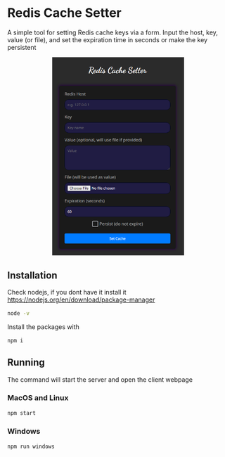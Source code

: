 # Redis Cache Setter

A simple tool for setting Redis cache keys via a form. Input the host, key, value (or file), and set the expiration time in seconds or make the key persistent
<div style="text-align: center;">
<img src="preview.png" alt="Preview" width="300" margin="50%">
</div>


## Installation

Check nodejs, if you dont have it install it
https://nodejs.org/en/download/package-manager

```bash
node -v
```

Install the packages with

```bash
npm i
```

## Running

The command will start the server and open the client webpage

### MacOS and Linux

```bash
npm start
```

### Windows

```bash
npm run windows
```